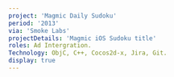 ```yaml
---
project: 'Magmic Daily Sudoku'
period: '2013'
via: 'Smoke Labs'
projectDetails: 'Magmic iOS Sudoku title'
roles: Ad Intergration.
Technology: ObjC, C++, Cocos2d-x, Jira, Git.
display: true
---
```

